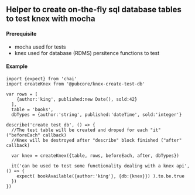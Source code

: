 ## Helper to create on-the-fly sql database tables to test knex with mocha

#### Prerequisite
* mocha used for tests
* knex used for database (RDMS) persitence functions to test

#### Example
```
import {expect} from 'chai'
import createKnex from '@pubcore/knex-create-test-db'

var rows = [
    {author:'king', published:new Date(), sold:42}
  ],
  table = 'books',
  dbTypes = {author:'string', published:'dateTime', sold:'integer'}

describe('create test db', () => {
  //The test table will be created and droped for each "it" ("beforeEach" callback)
  //Knex will be destroyed after "describe" block finished ("after" callback)

  var knex = createKnex({table, rows, beforeEach, after, dbTypes})

  it('can be used to test some functionality dealing with a knex api', () => {
    expect( bookAvailable({author:'king'}, {db:{knex}}) ).to.be.true
  })
})
```